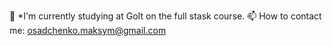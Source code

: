 🌱 *I'm currently studying at GoIt on the full stask course.
📫 How to contact me: osadchenko.maksym@gmail.com
